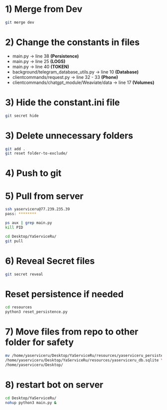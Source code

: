 # 1) Merge from Dev
```bash
git merge dev
```

# 2) Change the constants in files
* main.py -> line 38 **(Persistence)**
* main.py -> line 25 **(LOGS)**
* main.py -> line 40 **(TOKEN)**
* background/telegram_database_utils.py -> line 10 **(Database)**
* clientcommands/request.py -> line 32 - 33 **(Phone)**
* clientcommands/chatgpt_module/Weaviate/data -> line 17 **(Volumes)**

# 3) Hide the constant.ini file
```bash
git secret hide
```

# 3) Delete unnecessary folders
```bash
git add .
git reset folder-to-exclude/
```

# 4) Push to git

# 5) Pull from server
```bash
ssh yaserviceru@77.239.235.39
pass: ********

ps aux | grep main.py
kill PID

cd Desktop/YaServiceRu/
git pull
```

# 6) Reveal Secret files
```bash
git secret reveal
```

# Reset persistence if needed
```bash
cd resources
python3 reset_persistence.py
```

# 7) Move files from repo to other folder for safety
```bash
mv /home/yaserviceru/Desktop/YaServiceRu/resources/yaserviceru_persistence \
/home/yaserviceru/Desktop/YaServiceRu/resources/yaserviceru_db.sqlite \
/home/yaserviceru/Desktop/
```

# 8) restart bot on server
```bash
cd Desktop/YaServiceRu/
nohup python3 main.py &
```
